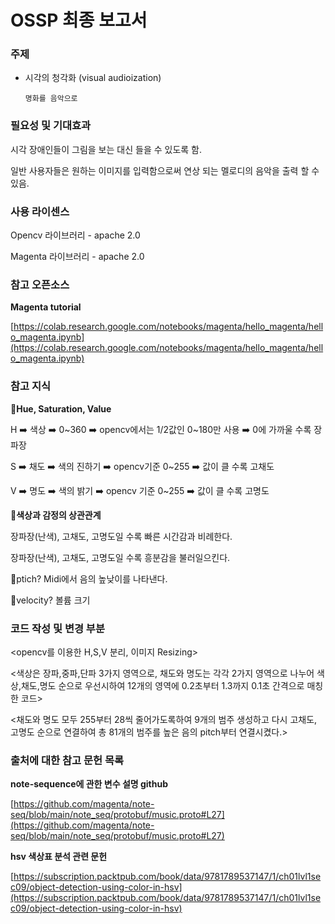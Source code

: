 # OSSP 최종 보고서



### 주제

- 시각의 청각화 (visual audioization)

      명화를 음악으로

### 필요성 및 기대효과

시각 장애인들이 그림을 보는 대신 들을 수 있도록 함.

일반 사용자들은 원하는 이미지를 입력함으로써 연상 되는 멜로디의 음악을 출력 할 수 있음.

### 사용 라이센스

Opencv 라이브러리 - apache 2.0

Magenta 라이브러리 - apache 2.0



### 참고 오픈소스

**Magenta tutorial**

[https://colab.research.google.com/notebooks/magenta/hello_magenta/hello_magenta.ipynb](https://colab.research.google.com/notebooks/magenta/hello_magenta/hello_magenta.ipynb)

### 참고 지식

🔸**Hue, Saturation, Value**

H ➡️ 색상 ➡️ 0~360 ➡️ opencv에서는 1/2값인 0~180만 사용 ➡️ 0에 가까울 수록 장파장

S ➡️ 채도 ➡️ 색의 진하기  ➡️ opencv기준 0~255 ➡️ 값이 클 수록 고채도

V ➡️ 명도 ➡️ 색의 밝기 ➡️ opencv 기준 0~255 ➡️ 값이 클 수록 고명도

🔸**색상과 감정의 상관관계**

장파장(난색), 고채도, 고명도일 수록 빠른 시간감과 비례한다.

장파장(난색), 고채도, 고명도일 수록 흥분감을 불러일으킨다.

🔸ptich? Midi에서 음의 높낮이를 나타낸다.

🔸velocity? 볼륨 크기

### 코드 작성 및 변경 부분

<opencv를 이용한 H,S,V 분리, 이미지 Resizing>


<색상은 장파,중파,단파 3가지 영역으로, 채도와 명도는 각각 2가지 영역으로 나누어
색상,채도,명도 순으로 우선시하여 12개의 영역에 0.2초부터 1.3까지 0.1초 간격으로
 매칭한 코드>

<채도와 명도 모두 255부터 28씩 줄어가도록하여 9개의 범주 생성하고
	다시 고채도, 고명도 순으로 연결하여 총 81개의 범주를 
	높은 음의 pitch부터 연결시켰다.>


### 출처에 대한 참고 문헌 목록

**note-sequence에 관한 변수 설명 github**

[https://github.com/magenta/note-seq/blob/main/note_seq/protobuf/music.proto#L27](https://github.com/magenta/note-seq/blob/main/note_seq/protobuf/music.proto#L27)

**hsv 색상표 분석 관련 문헌**

[https://subscription.packtpub.com/book/data/9781789537147/1/ch01lvl1sec09/object-detection-using-color-in-hsv](https://subscription.packtpub.com/book/data/9781789537147/1/ch01lvl1sec09/object-detection-using-color-in-hsv)
